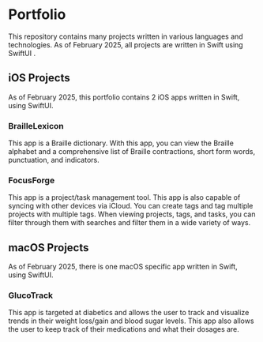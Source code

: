 # Portfolio

This repository contains many projects written in various languages and technologies. As of February 2025, all projects are written in Swift using SwiftUI .

## iOS Projects

As of February 2025, this portfolio contains 2 iOS apps written in Swift, using SwiftUI.

### BrailleLexicon

This app is a Braille dictionary. With this app, you can view the Braille alphabet and a comprehensive list of Braille contractions,  short form words, punctuation, and indicators.

### FocusForge

This app is a project/task management tool. This app is also capable of syncing with other devices via iCloud. You can create tags and tag multiple projects with multiple tags. When viewing projects, tags, and tasks, you can filter through them with searches and filter them in a wide variety of ways.

## macOS Projects

As of February 2025, there is one macOS specific app written in Swift, using SwiftUI.

### GlucoTrack

This app is targeted at diabetics and allows the user to track and visualize trends in their weight loss/gain and blood sugar levels. This app also allows the user to keep track of their medications and what their dosages are.
